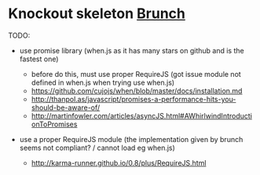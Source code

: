 # Knockout skeleton [Brunch](http://brunch.io/)

TODO:
- use promise library (when.js as it has many stars on github and is the fastest one)
    - before do this, must use proper RequireJS (got issue module not defined in when.js when trying use when.js)
    - https://github.com/cujojs/when/blob/master/docs/installation.md
    - http://thanpol.as/javascript/promises-a-performance-hits-you-should-be-aware-of/
    - http://martinfowler.com/articles/asyncJS.html#AWhirlwindIntroductionToPromises

- use a proper RequireJS module (the implementation given by brunch seems not compliant? / cannot load eg when.js)
    - http://karma-runner.github.io/0.8/plus/RequireJS.html

